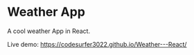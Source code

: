 # Weather App

A cool weather App in React.

Live demo: https://codesurfer3022.github.io/Weather---React/